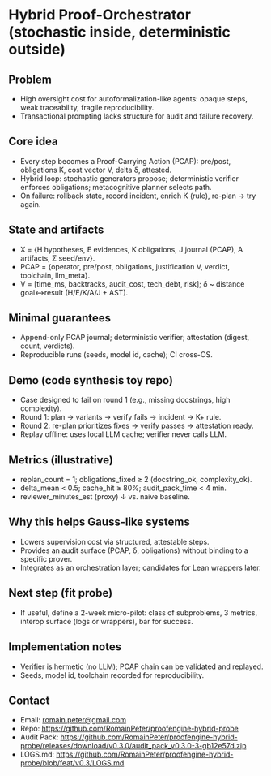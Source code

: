 # Hybrid Proof-Orchestrator (stochastic inside, deterministic outside)

## Problem
- High oversight cost for autoformalization-like agents: opaque steps, weak traceability, fragile reproducibility.
- Transactional prompting lacks structure for audit and failure recovery.

## Core idea
- Every step becomes a Proof-Carrying Action (PCAP): pre/post, obligations K, cost vector V, delta δ, attested.
- Hybrid loop: stochastic generators propose; deterministic verifier enforces obligations; metacognitive planner selects path.
- On failure: rollback state, record incident, enrich K (rule), re-plan → try again.

## State and artifacts
- Χ = {H hypotheses, E evidences, K obligations, J journal (PCAP), A artifacts, Σ seed/env}.
- PCAP = {operator, pre/post, obligations, justification V, verdict, toolchain, llm_meta}.
- V = [time_ms, backtracks, audit_cost, tech_debt, risk]; δ ~ distance goal↔result (H/E/K/A/J + AST).

## Minimal guarantees
- Append-only PCAP journal; deterministic verifier; attestation (digest, count, verdicts).
- Reproducible runs (seeds, model id, cache); CI cross-OS.

## Demo (code synthesis toy repo)
- Case designed to fail on round 1 (e.g., missing docstrings, high complexity).
- Round 1: plan → variants → verify fails → incident → K+ rule.
- Round 2: re-plan prioritizes fixes → verify passes → attestation ready.
- Replay offline: uses local LLM cache; verifier never calls LLM.

## Metrics (illustrative)
- replan_count = 1; obligations_fixed ≥ 2 (docstring_ok, complexity_ok).
- delta_mean < 0.5; cache_hit ≥ 80%; audit_pack_time < 4 min.
- reviewer_minutes_est (proxy) ↓ vs. naive baseline.

## Why this helps Gauss-like systems
- Lowers supervision cost via structured, attestable steps.
- Provides an audit surface (PCAP, δ, obligations) without binding to a specific prover.
- Integrates as an orchestration layer; candidates for Lean wrappers later.

## Next step (fit probe)
- If useful, define a 2-week micro-pilot: class of subproblems, 3 metrics, interop surface (logs or wrappers), bar for success.

## Implementation notes
- Verifier is hermetic (no LLM); PCAP chain can be validated and replayed.
- Seeds, model id, toolchain recorded for reproducibility.

## Contact
- Email: romain.peter@gmail.com
- Repo: https://github.com/RomainPeter/proofengine-hybrid-probe
- Audit Pack: https://github.com/RomainPeter/proofengine-hybrid-probe/releases/download/v0.3.0/audit_pack_v0.3.0-3-gb12e57d.zip
- LOGS.md: https://github.com/RomainPeter/proofengine-hybrid-probe/blob/feat/v0.3/LOGS.md
